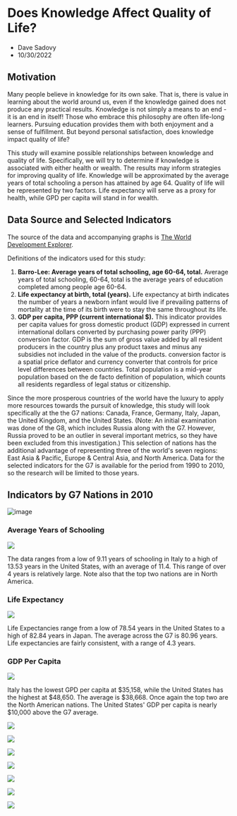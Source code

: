# Does Knowledge Affect Quality of Life?
- Dave Sadovy
- 10/30/2022


## Motivation
Many people believe in knowledge for its own sake.  That is, there is value in learning about the world around us, even if the knowledge gained does not produce any practical results.  Knowledge is not simply a means to an end - it is an end in itself!  Those who embrace this philosophy are often life-long learners.  Pursuing education provides them with both enjoyment and a sense of fulfillment.  But beyond personal satisfaction, does knowledge impact quality of life?

This study will examine possible relationships between knowledge and quality of life.  Specifically, we will try to determine if knowledge is associated with either health or wealth.  The results may inform strategies for improving quality of life.  Knowledge will be approximated by the average years of total schooling a person has attained by age 64.  Quality of life will be represented by two factors.  Life expectancy will serve as a proxy for health, while GPD per capita will stand in for wealth.    

## Data Source and Selected Indicators
The source of the data and accompanying graphs is [The World Development Explorer](https://www.worlddev.xyz).  

Definitions of the indicators used for this study:
1.  **Barro-Lee: Average years of total schooling, age 60-64, total.**  Average years of total schooling, 60-64, total is the average years of education completed among people age 60-64.  
2.  **Life expectancy at birth, total (years).**  Life expectancy at birth indicates the number of years a newborn infant would live if prevailing patterns of mortality at the time of its birth were to stay the same throughout its life.
3.  **GDP per capita, PPP (current international $).**  This indicator provides per capita values for gross domestic product (GDP) expressed in current international dollars converted by purchasing power parity (PPP) conversion factor.   GDP is the sum of gross value added by all resident producers in the country plus any product taxes and minus any subsidies not included in the value of the products. conversion factor is a spatial price deflator and currency converter that controls for price level differences between countries. Total population is a mid-year population based on the de facto definition of population, which counts all residents regardless of legal status or citizenship.

Since the more prosperous countries of the world have the luxury to apply more resources towards the pursuit of knowledge, this study will look specifically at the the G7 nations: Canada, France, Germany, Italy, Japan, the United Kingdom, and the United States.  (Note: An initial examination was done of the G8, which includes Russia along with the G7.  However, Russia proved to be an outlier in several important metrics, so they have been excluded from this investigation.)  This selection of nations has the additional advantage of representing three of the world's seven regions: East Asia & Pacific, Europe & Central Asia, and North America.  Data for the selected indicators for the G7 is available for the period from 1990 to 2010, so the research will be limited to those years.

## Indicators by G7 Nations in 2010
![image](https://user-images.githubusercontent.com/112588261/198913177-d4891389-e8b8-42ea-bbee-6779c182528d.png)

### Average Years of Schooling
![](charts/school_G7_2010_bar.png)

The data ranges from a low of 9.11 years of schooling in Italy to a high of 13.53 years in the United States, with an average of 11.4.  This range of over 4 years is relatively large.  Note also that the top two nations are in North America.

### Life Expectancy
![](charts/life_expectancy_G7_2010_bar.png)

Life Expectancies range from a low of 78.54 years in the United States to a high of 82.84 years in Japan.  The average across the G7 is 80.96 years.  Life expectancies are fairly consistent, with a range of 4.3 years.

### GDP Per Capita
![](charts/GDP_per_capita_G7_2010_bar.png)

Italy has the lowest GPD per capita at $35,158, while the United States has the highest at $48,650.  The average is $38,668.  Once again the top two are the North American nations.  The United States' GDP per capita is nearly $10,000 above the G7 average.




![](charts/school_G7_line.png)

![](charts/life_expectancy_G7_line.png)

![](charts/GPD_per_capita_G7_line.png)

![](charts/school_v_le_scatter.png)

![](charts/school_v_le_regress.png)

![](charts/school_v_gdp_scatter.png)

![](charts/school_v_gdp_regress.png)
